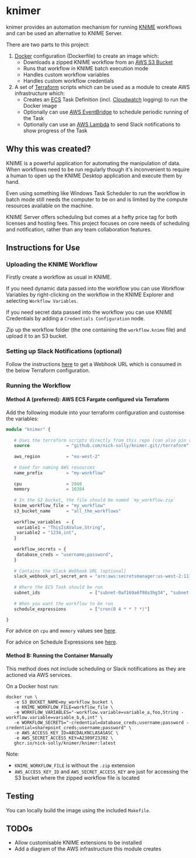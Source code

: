 # knimer

knimer provides an automation mechanism for running [KNIME](https://www.knime.com/) 
workflows and can be used an alternative to KNIME Server.

There are two parts to this project:
1. [Docker](https://www.docker.com/) configuration (Dockerfile) to create an image which:
   - Downloads a zipped KNIME workflow from an [AWS S3 Bucket](https://aws.amazon.com/s3/)
   - Runs that workflow in KNIME batch execution mode
   - Handles custom workflow variables
   - Handles custom workflow credentials
2. A set of [Terraform](https://www.terraform.io/) scripts which can be used as a module to create AWS
infrastructure which:
   - Creates an [ECS](https://aws.amazon.com/ecs/) Task Definition (incl. [Cloudwatch](https://aws.amazon.com/cloudwatch/)
logging) to run the Docker image
   - Optionally can use [AWS EventBridge](https://aws.amazon.com/eventbridge/) to schedule periodic running of the Task
   - Optionally can use an [AWS Lambda](https://aws.amazon.com/lambda/) to send Slack notifications to show progress of the Task

## Why this was created?

KNIME is a powerful application for automating the manipulation of data.
When workflows need to be run regularly though it's inconvenient to require
a human to open up the KNIME Desktop application and execute them by hand.

Even using something like Windows Task Scheduler to run the workflow in
batch mode still needs the computer to be on and is limited by the compute
resources available on the machine.

KNIME Server offers scheduling but comes at a hefty price tag for both
licenses and hosting fees. This project focuses on core needs of
scheduling and notification, rather than any team collaboration features.

## Instructions for Use

### Uploading the KNIME Workflow

Firstly create a workflow as usual in KNIME.

If you need dynamic data passed into the workflow you can use Workflow 
Variables by right-clicking on the workflow in the KNIME Explorer and 
selecting `Workflow Variables`.

If you need secret data passed into the workflow you can use
KNIME Credentials by adding a `Credentials Configuration` node.

Zip up the workflow folder (the one containing the `workflow.knime` file)
and upload it to an S3 bucket.

### Setting up Slack Notifications (optional)

Follow the instructions [here](https://api.slack.com/messaging/webhooks) to get
a Webhook URL which is consumed in the below Terraform configuration.

### Running the Workflow

#### Method A (preferred): AWS ECS Fargate configured via Terraform

Add the following module into your terraform configuration and customise
the variables:

```terraform
module "knimer" {
   
   # Uses the terraform scripts directly from this repo (can also pin version with knimer.git?ref=<BLAH>)
   source              = "github.com/nick-solly/knimer.git//terraform"
   
   aws_region          = "eu-west-2"
   
   # Used for naming AWS resources
   name_prefix         = "my-workflow"
   
   cpu                 = 2048
   memory              = 16384
   
   # In the S3 bucket, the file should be named `my_workflow.zip`
   knime_workflow_file = "my_workflow"
   s3_bucket_name      = "all_the_workflows"
   
   workflow_variables  = {
    variable1 = "ThisIsAValue,String",
    variable2 = "1234,int",
   }
   
   workflow_secrets = {
    database_creds = "username;password",
   }
   
   # Contains the Slack Webhook URL (optional)
   slack_webhook_url_secret_arn = "arn:aws:secretsmanager:us-west-2:111122223333:secret:aes128-1a2b3c"
   
   # Where the ECS Task should be run
   subnet_ids                   = ["subnet-0af169a6f98a3hg34", "subnet-042b69da4001512ca"]
   
   # When you want the workflow to be run
   schedule_expressions         = ["cron(0 4 * * ? *)"] 

}
```

For advice on `cpu` and `memory` values see [here](https://docs.aws.amazon.com/AmazonECS/latest/developerguide/task_definition_parameters.html#ContainerDefinition-taskcpu).

For advice on Schedule Expressions see [here](https://docs.aws.amazon.com/AmazonCloudWatch/latest/events/ScheduledEvents.html).

#### Method B: Running the Container Manually

This method does not include scheduling or Slack notifications 
as they are actioned via AWS services. 

On a Docker host run:

```
docker run \
   -e S3_BUCKET_NAME=my_workflow_bucket \
   -e KNIME_WORKFLOW_FILE=workflow_file \
   -e WORKFLOW_VARIABLES="-workflow.variable=variable_a,foo,String -workflow.variable=variable_b,6,int" \
   -e WORKFLOW_SECRETS="-credential=database_creds;username;password -credential=sharepoint_creds;username;password" \
   -e AWS_ACCESS_KEY_ID=ABCDALKNCLASASASC \
   -e AWS_SECRET_ACCESS_KEY=A2309F23J02 \
   ghcr.io/nick-solly/knimer/knimer:latest
```

Note:
- `KNIME_WORKFLOW_FILE` is without the `.zip` extension
- `AWS_ACCESS_KEY_ID` and `AWS_SECRET_ACCESS_KEY` are just for accessing the 
S3 bucket where the zipped workflow file is located

## Testing

You can locally build the image using the included `Makefile`.

## TODOs

- Allow customisable KNIME extensions to be installed
- Add a diagram of the AWS infrastructure this module creates
